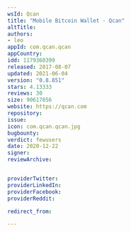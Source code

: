 ```yaml
---
wsId: Qcan
title: "Mobile Bitcoin Wallet - Qcan"
altTitle: 
authors:
- leo
appId: com.qcan.qcan
appCountry: 
idd: 1179360399
released: 2017-08-07
updated: 2021-06-04
version: "0.8.851"
stars: 4.13333
reviews: 30
size: 90617856
website: https://qcan.com
repository: 
issue: 
icon: com.qcan.qcan.jpg
bugbounty: 
verdict: fewusers
date: 2020-12-22
signer: 
reviewArchive:


providerTwitter: 
providerLinkedIn: 
providerFacebook: 
providerReddit: 

redirect_from:

---
```



